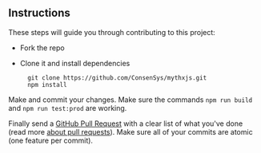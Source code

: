 ## Instructions

These steps will guide you through contributing to this project:

- Fork the repo
- Clone it and install dependencies

		git clone https://github.com/ConsenSys/mythxjs.git
		npm install

Make and commit your changes. Make sure the commands `npm run build` and `npm run test:prod` are working.

Finally send a [GitHub Pull Request](https://github.com/ConsenSys/mythxjs/compare?expand=1) with a clear list of what you've done (read more [about pull requests](https://help.github.com/articles/about-pull-requests/)). Make sure all of your commits are atomic (one feature per commit).
